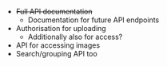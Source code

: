 * ~~Full API documentation~~
  * Documentation for future API endpoints
* Authorisation for uploading
  - Additionally also for access?
* API for accessing images
* Search/grouping API too
